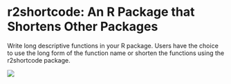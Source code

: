 # r2shortcode: An R Package that Shortens Other Packages
 Write long descriptive functions in your R package. Users have the choice to use the long form of the function name or shorten the functions using the r2shortcode package.

![](http://coursewhiz.org/mainsite/img/r2shortcode.jpg)
